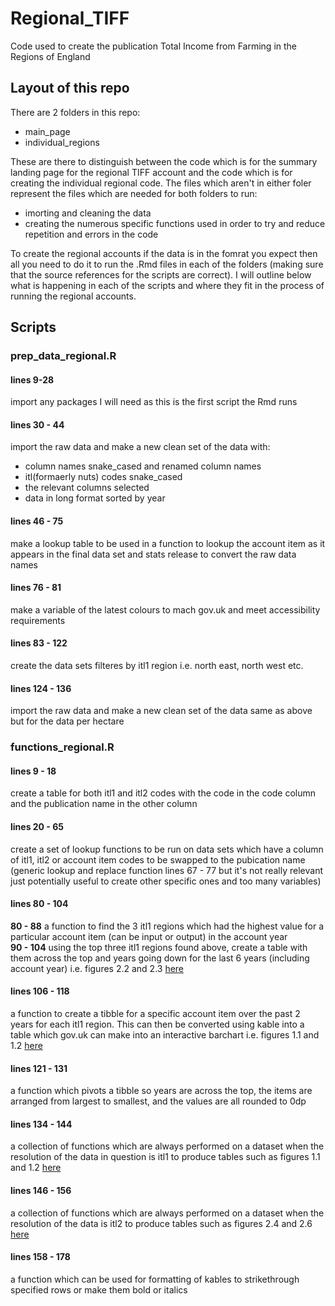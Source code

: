 # Regional_TIFF
Code used to create the publication Total Income from Farming in the Regions of England 

## Layout of this repo
There are 2 folders in this repo:

* main_page
* individual_regions

These are there to distinguish between the code which is for the summary landing page for the regional TIFF account and the code which is for creating the individual regional code. The files which aren't in either foler represent the files which are needed for both folders to run: 

* imorting and cleaning the data
* creating the numerous specific functions used in order to try and reduce repetition and errors in the code

To create the regional accounts if the data is in the fomrat you expect then all you need to do it to run the .Rmd files in each of the folders (making sure that the source references for the scripts are correct). I will outline below what is happening in each of the scripts and where they fit in the process of running the regional accounts.

## Scripts
### prep_data_regional.R
#### lines 9-28
import any packages I will need as this is the first script the Rmd runs

#### lines 30 - 44
import the raw data and make a new clean set of the data with:

* column names snake_cased and renamed column names
* itl(formaerly nuts) codes snake_cased
* the relevant columns selected
* data in long format sorted by year

#### lines 46 - 75
make a lookup table to be used in a function to lookup the account item as it appears in the final data set and stats release to convert the raw data names

#### lines 76 - 81
make a variable of the latest colours to mach gov.uk and meet accessibility requirements

#### lines 83 - 122
create the data sets filteres by itl1 region i.e. north east, north west etc.

#### lines 124 - 136
import the raw data and make a new clean set of the data same as above but for the data per hectare

### functions_regional.R
#### lines 9 - 18
create a table for both itl1 and itl2 codes with the code in the code column and the publication name in the other column

#### lines 20 - 65
create a set of lookup functions to be run on data sets which have a column of itl1, itl2 or account item codes to be swapped to the pubication name
(generic lookup and replace function lines 67 - 77 but it's not really relevant just potentially useful to create other specific ones and too many variables)

#### lines 80 - 104
**80 - 88** a function to find the 3 itl1 regions which had the highest value for a particular account item (can be input or output) in the account year <br>
**90 - 104** using the top three itl1 regions found above, create a table with them across the top and years going down for the last 6 years (including account year) i.e. figures 2.2 and 2.3 [here](https://www.gov.uk/government/statistics/total-income-from-farming-for-the-regions-of-england/total-income-from-farming-in-the-regions-of-england-in-2021)

#### lines 106 - 118
a function to create a tibble for a specific account item over the past 2 years for each itl1 region. This can then be converted using kable into a table which gov.uk can make into an interactive barchart i.e. figures 1.1 and 1.2 [here](https://www.gov.uk/government/statistics/total-income-from-farming-for-the-regions-of-england/total-income-from-farming-in-the-regions-of-england-in-2021)

#### lines 121 - 131
a function which pivots a tibble so years are across the top, the items are arranged from largest to smallest, and the values are all rounded to 0dp

#### lines 134 - 144
a collection of functions which are always performed on a dataset when the resolution of the data in question is itl1 to produce tables such as figures 1.1 and 1.2 [here](https://www.gov.uk/government/statistics/total-income-from-farming-for-the-regions-of-england/total-income-from-farming-in-the-regions-of-england-in-2021)

#### lines 146 - 156
a collection of functions which are always performed on a dataset when the resolution of the data is itl2 to produce tables such as figures 2.4 and 2.6 [here](https://www.gov.uk/government/statistics/total-income-from-farming-for-the-regions-of-england/total-income-from-farming-in-the-north-east-of-england)

#### lines 158 - 178
a function which can be used for formatting of kables to strikethrough specified rows or make them bold or italics
